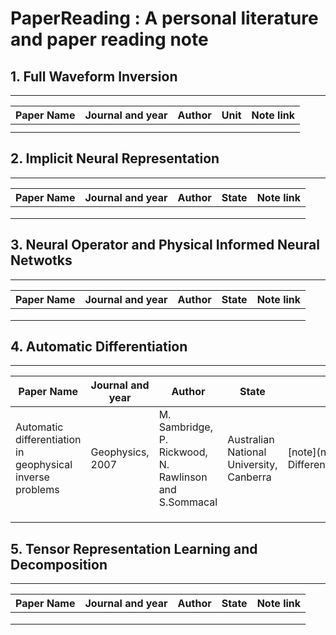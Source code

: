 # PaperReading : A personal literature and paper reading note

## 1. Full Waveform Inversion
---
| Paper Name |  Journal and year  | Author         | Unit  | Note link |
|------------|--------------------|----------------|--------|------------|
|           |               |                 |         |               |
|           |               |                 |         |               |

## 2. Implicit Neural Representation
---

| Paper Name |  Journal and year  | Author         | State  | Note link |
|------------|--------------------|----------------|--------|------------|
|           |               |                 |         |               |
|           |               |                 |         |               |
|           |               |                 |         |               |

## 3. Neural Operator and Physical Informed Neural Netwotks
---

| Paper Name |  Journal and year  | Author         | State  | Note link |
|------------|--------------------|----------------|--------|------------|
|           |               |                 |         |               |
|           |               |                 |         |               |
|           |               |                 |         |               |

## 4. Automatic Differentiation
---

| Paper Name |  Journal and year  | Author         | State  | Note link |
|------------|--------------------|----------------|--------|------------|
|Automatic differentiation in geophysical inverse problems  | Geophysics, 2007 |M. Sambridge, P. Rickwood, N. Rawlinson and S.Sommacal |Australian National University, Canberra| [note](notes/Automatic Differentiation/Automatic%20differentiation%20in%20geophysical%20inverse%20problems.md)|
|           |               |                 |         |               |
|           |               |                 |         |               |
|           |               |                 |         |               |

## 5. Tensor Representation Learning and Decomposition
---

| Paper Name |  Journal and year  | Author         | State  | Note link |
|------------|--------------------|----------------|--------|------------|
|           |               |                 |         |               |
|           |               |                 |         |               |
|           |               |                 |         |               |
